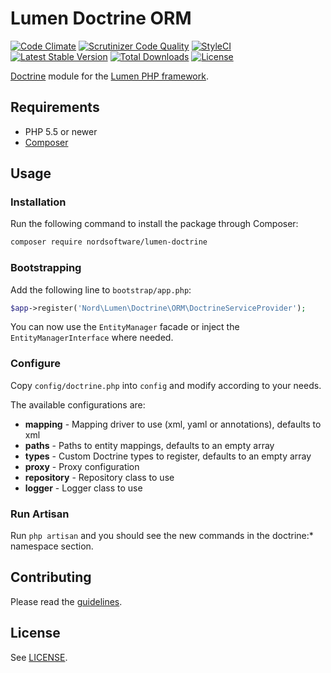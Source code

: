 # Lumen Doctrine ORM

[![Code Climate](https://codeclimate.com/github/nordsoftware/lumen-doctrine/badges/gpa.svg)](https://codeclimate.com/github/nordsoftware/lumen-doctrine)
[![Scrutinizer Code Quality](https://scrutinizer-ci.com/g/nordsoftware/lumen-doctrine/badges/quality-score.png?b=master)](https://scrutinizer-ci.com/g/nordsoftware/lumen-doctrine/?branch=master)
[![StyleCI](https://styleci.io/repos/35571355/shield?style=flat)](https://styleci.io/repos/35571355)
[![Latest Stable Version](https://poser.pugx.org/nordsoftware/lumen-doctrine/version)](https://packagist.org/packages/nordsoftware/lumen-doctrine)
[![Total Downloads](https://poser.pugx.org/nordsoftware/lumen-doctrine/downloads)](https://packagist.org/packages/nordsoftware/lumen-doctrine)
[![License](https://img.shields.io/badge/license-MIT-blue.svg)](LICENSE)

[Doctrine](http://www.doctrine-project.org/projects/orm.html) module for the [Lumen PHP framework](http://lumen.laravel.com/).

## Requirements

- PHP 5.5 or newer
- [Composer](http://getcomposer.org)

## Usage

### Installation

Run the following command to install the package through Composer:

```sh
composer require nordsoftware/lumen-doctrine
```

### Bootstrapping

Add the following line to ```bootstrap/app.php```:

```php
$app->register('Nord\Lumen\Doctrine\ORM\DoctrineServiceProvider');
```

You can now use the ```EntityManager``` facade or inject the ```EntityManagerInterface``` where needed.

### Configure

Copy ```config/doctrine.php``` into ```config``` and modify according to your needs.

The available configurations are:

- **mapping** - Mapping driver to use (xml, yaml or annotations), defaults to xml
- **paths** - Paths to entity mappings, defaults to an empty array
- **types** - Custom Doctrine types to register, defaults to an empty array
- **proxy** - Proxy configuration
- **repository** - Repository class to use
- **logger** - Logger class to use

### Run Artisan

Run ```php artisan``` and you should see the new commands in the doctrine:* namespace section.

## Contributing

Please read the [guidelines](.github/CONTRIBUTING.md).

## License

See [LICENSE](LICENSE).
